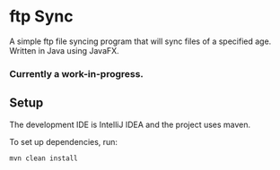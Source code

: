 # ftp Sync

A simple ftp file syncing program that will sync files of a specified age. Written in Java using JavaFX.

### Currently a work-in-progress.

## Setup

The development IDE is IntelliJ IDEA and the project uses maven.

To set up dependencies, run:
```
mvn clean install
```
